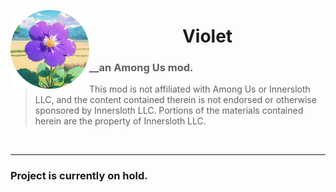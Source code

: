
<img align="left" alt="Cover" src="https://github.com/Violet-AU/.github/blob/main/profile/Violet-Logo.png?raw=true" width="25%"  />  <h1 align="center">Violet</h1>

> ### __an Among Us mod. <br>
> This mod is not affiliated with Among Us or Innersloth LLC, and the content contained therein is not endorsed or otherwise sponsored by Innersloth LLC. Portions of the materials contained herein are the property of Innersloth LLC. <br>

<br>

--- 
### Project is currently on hold.

